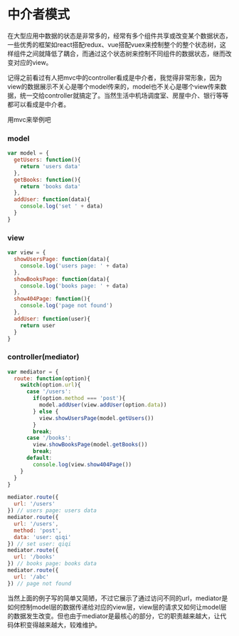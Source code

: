 # 中介者模式

在大型应用中数据的状态是非常多的，经常有多个组件共享或改变某个数据状态，一些优秀的框架如react搭配redux、vue搭配vuex来控制整个的整个状态树，这样组件之间就降低了耦合，而通过这个状态树来控制不同组件的数据状态，继而改变对应的view。

记得之前看过有人把mvc中的controller看成是中介者，我觉得非常形象，因为view的数据展示不关心是哪个model传来的，model也不关心是哪个view传来数据，统一交给controller就搞定了。当然生活中机场调度室、房屋中介、银行等等都可以看成是中介者。

用mvc来举例吧

### model

```javascript
var model = {
  getUsers: function(){
    return 'users data'
  },
  getBooks: function(){
    return 'books data'
  },
  addUser: function(data){
    console.log('set ' + data)
  }
}
```

### view

```javascript
var view = {
  showUsersPage: function(data){
    console.log('users page: ' + data)
  },
  showBooksPage: function(data){
    console.log('books page: ' + data)
  },
  show404Page: function(){
    console.log('page not found')
  },
  addUser: function(user){
    return user
  }
}
```

### controller(mediator)

```javascript
var mediator = {
  route: function(option){
    switch(option.url){
      case '/users':
        if(option.method === 'post'){
          model.addUser(view.addUser(option.data))
        } else {
          view.showUsersPage(model.getUsers())  
        }
        break;
      case '/books':
        view.showBooksPage(model.getBooks())
        break;
      default:
        console.log(view.show404Page())
    } 
  }
}

mediator.route({
  url: '/users'
}) // users page: users data
mediator.route({
  url: '/users',
  method: 'post',
  data: 'user: qiqi'
}) // set user: qiqi
mediator.route({
  url: '/books'
}) // books page: books data
mediator.route({
  url: '/abc'
}) // page not found
```

当然上面的例子写的简单又简陋，不过它展示了通过访问不同的url，mediator是如何控制model层的数据传递给对应的view层，view层的请求又如何让model层的数据发生改变。但也由于mediator是最核心的部分，它的职责越来越大，让代码体积变得越来越大，较难维护。